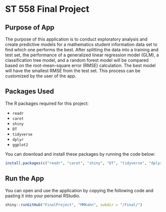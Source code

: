 # ST 558 Final Project

## Purpose of App

The purpose of this application is to conduct exploratory analysis and create predictive models for a mathematics student information data set to find which one performs the best. After splitting the data into a training and test set, the performance of a generalized linear regression model (GLM), a classification tree model, and a random forest model will be compared based on the root-mean-square error (RMSE) calculation. The best model will have the smallest RMSE from the test set. This process can be customized by the user of the app.

## Packages Used

The R packages required for this project:

* `readr`  
* `caret`  
* `shiny`  
* `DT`  
* `tidyverse`  
* `dplyr`  
* `ggplot2`  

You can download and install these packages by running the code below:

``` r
install.packages(c("readr", "caret", "shiny", "DT", "tidyverse", "dplyr", "ggplot2"))
```

## Run the App

You can open and use the application by copying the following code and pasting it into your personal RStudio.

``` r
shiny::runGitHub("FinalProject", "MMKahn", subdir = "/Final/")
```
